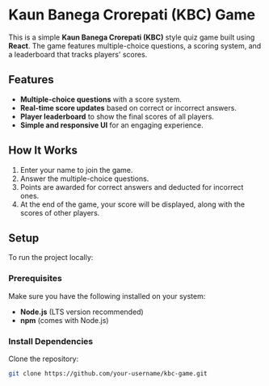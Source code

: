 # Kaun Banega Crorepati (KBC) Game

This is a simple **Kaun Banega Crorepati (KBC)** style quiz game built using **React**. The game features multiple-choice questions, a scoring system, and a leaderboard that tracks players' scores.

## Features

- **Multiple-choice questions** with a score system.
- **Real-time score updates** based on correct or incorrect answers.
- **Player leaderboard** to show the final scores of all players.
- **Simple and responsive UI** for an engaging experience.

## How It Works

1. Enter your name to join the game.
2. Answer the multiple-choice questions.
3. Points are awarded for correct answers and deducted for incorrect ones.
4. At the end of the game, your score will be displayed, along with the scores of other players.

## Setup

To run the project locally:

### Prerequisites

Make sure you have the following installed on your system:

- **Node.js** (LTS version recommended)
- **npm** (comes with Node.js)

### Install Dependencies

Clone the repository:

```bash
git clone https://github.com/your-username/kbc-game.git
